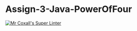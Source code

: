 # Assign-3-Java-PowerOfFour
[![Mr Coxall's Super Linter](https://github.com/ICS4U-Programming-SpencerS/Assign-3-Java-PowerOfFour/workflows/Mr%20Coxall's%20Super%20Linter/badge.svg)](https://github.com/ICS4U-Programming-SpencerS/Assign-3-Java-PowerOfFour/actions/)
